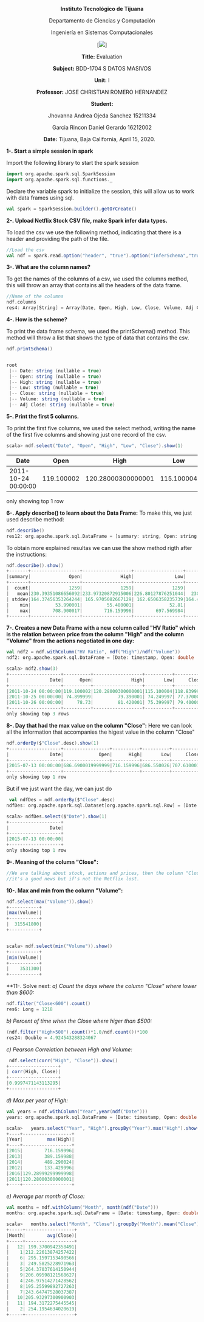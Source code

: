 <div align="center">

**Instituto Tecnológico de Tijuana**

Departamento de Ciencias y Computación

Ingeniería en Sistemas Computacionales

 [![](https://www.tijuana.tecnm.mx/wp-content/themes/tecnm/images/logo_TECT.png)]

**Title:**
Evaluation 

**Subject:**
BDD-1704 S DATOS MASIVOS

**Unit:**
 I

**Professor:**
JOSE CHRISTIAN ROMERO HERNANDEZ

**Student:**

Jhovanna Andrea Ojeda Sanchez
15211334

Garcia Rincon Daniel Gerardo
16212002



**Date:**
Tijuana, Baja California, April 15, 2020. 
</div>


**1-. Start a simple session in spark**

Import the following library to start the spark session
```scala
import org.apache.spark.sql.SparkSession
import org.apache.spark.sql.functions._
```
Declare the variable spark to initialize the session, this will allow us to work with data frames using sql.

```scala
val spark = SparkSession.builder().getOrCreate()
```
**2-. Upload Netflix Stock CSV file, make Spark infer data types.**

To load the csv we use the following method, indicating that there is a header and providing the path of the file.
```scala
//Load the csv
val ndf = spark.read.option("header", "true").option("inferSchema","true")csv("C:\\Users\\Daniel Garcia\\Desktop\\Evaluacion_1 1_Scala\\Netflix_2011_2016.csv")
```
**3-. What are the column names?**

To get the names of the columns of a csv, we used the columns method, this will throw an array that contains all the headers of the data frame.
```scala
//Name of the columns
ndf.columns
res4: Array[String] = Array(Date, Open, High, Low, Close, Volume, Adj Close)
```

**4-. How is the scheme?**

To print the data frame schema, we used the printSchema() method. This method will throw a list that shows the type of data that contains the csv.
```scala
ndf.printSchema()


root
 |-- Date: string (nullable = true)
 |-- Open: string (nullable = true)
 |-- High: string (nullable = true)
 |-- Low: string (nullable = true)
 |-- Close: string (nullable = true)
 |-- Volume: string (nullable = true)
 |-- Adj Close: string (nullable = true)
```

**5-. Print the first 5 columns.**

To print the first five columns, we used the select method, writing the name of the first five columns and showing just one record of the csv.
```scala
scala> ndf.select("Date", "Open", "High", "Low", "Close").show(1)
```


|               Date|      Open|              High|       Low|     Close|
|-------------------|----------|------------------|----------|----------|
|2011-10-24 00:00:00|119.100002|120.28000300000001|115.100004|118.839996|

only showing top 1 row

**6-. Apply describe() to learn about the Data Frame:**
To make this, we just used describe method:
```scala
ndf.describe()
res12: org.apache.spark.sql.DataFrame = [summary: string, Open: string ... 5 more fields]
```
To obtain more explained resultas we can use the show method rigth after the instructions:
```scala
ndf.describe().show()
+-------+------------------+------------------+------------------+------------------+--------------------+------------------+
|summary|              Open|              High|               Low|             Close|              Volume|         Adj Close|
+-------+------------------+------------------+------------------+------------------+--------------------+------------------+
|  count|              1259|              1259|              1259|              1259|                1259|              1259|
|   mean|230.39351086656092|233.97320872915006|226.80127876251044|  230.522453845909|2.5634836060365368E7|55.610540036536875|
| stddev|164.37456353264244| 165.9705082667129| 162.6506358235739|164.40918905512854| 2.306312683388607E7|35.186669331525486|
|    min|         53.990001|         55.480001|             52.81|              53.8|             3531300|          7.685714|
|    max|        708.900017|        716.159996|        697.569984|        707.610001|           315541800|        130.929993|
+-------+------------------+------------------+------------------+------------------+--------------------+------------------+
```

**7-. Creates a new Data Frame with a new column called "HV Ratio" which is the relation between price from the column "High" and the column "Volume" from the actions negotiated in one day:**
```scala
val ndf2 = ndf.withColumn("HV Ratio", ndf("High")/ndf("Volume"))
ndf2: org.apache.spark.sql.DataFrame = [Date: timestamp, Open: double ... 6 more fields]

scala> ndf2.show(3)
+-------------------+----------+------------------+----------+----------+---------+------------------+--------------------+
|               Date|      Open|              High|       Low|     Close|   Volume|         Adj Close|            HV Ratio|
+-------------------+----------+------------------+----------+----------+---------+------------------+--------------------+
|2011-10-24 00:00:00|119.100002|120.28000300000001|115.100004|118.839996|120460200|         16.977142|9.985040951285156E-7|
|2011-10-25 00:00:00| 74.899999|         79.390001| 74.249997| 77.370002|315541800|11.052857000000001|2.515989989281927E-7|
|2011-10-26 00:00:00|     78.73|         81.420001| 75.399997| 79.400002|148733900|         11.342857|5.474206014903126E-7|
+-------------------+----------+------------------+----------+----------+---------+------------------+--------------------+
only showing top 3 rows
```

**8-. Day that had the max value on the column "Close":**
Here we can look all the information that accompanies the higest value in the column "Close"
```scala
ndf.orderBy($"Close".desc).show(1)
+-------------------+-----------------+----------+----------+----------+--------+------------------+
|               Date|             Open|      High|       Low|     Close|  Volume|         Adj Close|
+-------------------+-----------------+----------+----------+----------+--------+------------------+
|2015-07-13 00:00:00|686.6900019999999|716.159996|686.550026|707.610001|33205200|101.08714300000001|
+-------------------+-----------------+----------+----------+----------+--------+------------------+
only showing top 1 row
```
But if we just want the day, we can just do 
```scala
 val ndfDes = ndf.orderBy($"Close".desc)
ndfDes: org.apache.spark.sql.Dataset[org.apache.spark.sql.Row] = [Date: timestamp, Open: double ... 5 more fields]

scala> ndfDes.select($"Date").show(1)
+-------------------+
|               Date|
+-------------------+
|2015-07-13 00:00:00|
+-------------------+
only showing top 1 row
```

**9-. Meaning of the column "Close":**
```scala
//We are talking about stock, actions and prices, then the column "Close" has to mean the price when the stock close for a day, if it's higer that the Open the 
//it's a good news but if's not the Netflix lost.
```

**10-. Max and min from the column "Volume":**
```scala
ndf.select(max("Volume")).show()
+-----------+
|max(Volume)|
+-----------+
|  315541800|
+-----------+


scala> ndf.select(min("Volume")).show()
+-----------+
|min(Volume)|
+-----------+
|    3531300|
+-----------+
```
**11-. Solve next:
*a) Count the days where the column "Close" where lower than $600:*
```scala
ndf.filter("Close<600").count()
res6: Long = 1218
```
*b) Percent of time when the Close where higer than $500:*
```scala
(ndf.filter("High>500").count()*1.0/ndf.count())*100
res24: Double = 4.924543288324067
```
*c) Pearson Correlation between High and Volume:*
```scala
 ndf.select(corr("High", "Close")).show()
+------------------+
| corr(High, Close)|
+------------------+
|0.9997471143113295|
+------------------+
```
*d) Max per year of High:*
```scala
val years = ndf.withColumn("Year",year(ndf("Date")))
years: org.apache.spark.sql.DataFrame = [Date: timestamp, Open: double ... 6 more fields]

scala>   years.select("Year", "High").groupBy("Year").max("High").show()
+----+------------------+
|Year|         max(High)|
+----+------------------+
|2015|        716.159996|
|2013|        389.159988|
|2014|        489.290024|
|2012|        133.429996|
|2016|129.28999299999998|
|2011|120.28000300000001|
+----+------------------+
```
*e) Average per month of Close:*
```scala
val months = ndf.withColumn("Month", month(ndf("Date")))
months: org.apache.spark.sql.DataFrame = [Date: timestamp, Open: double ... 6 more fields]

scala>   months.select("Month", "Close").groupBy("Month").mean("Close").show()
+-----+------------------+
|Month|        avg(Close)|
+-----+------------------+
|   12| 199.3700942358491|
|    1|212.22613874257422|
|    6| 295.1597153490566|
|    3| 249.5825228971963|
|    5|264.37037614150944|
|    9|206.09598121568627|
|    4|246.97514271428562|
|    8|195.25599892727263|
|    7|243.64747528037387|
|   10|205.93297300900903|
|   11| 194.3172275445545|
|    2| 254.1954634020619|
+-----+------------------+
```
